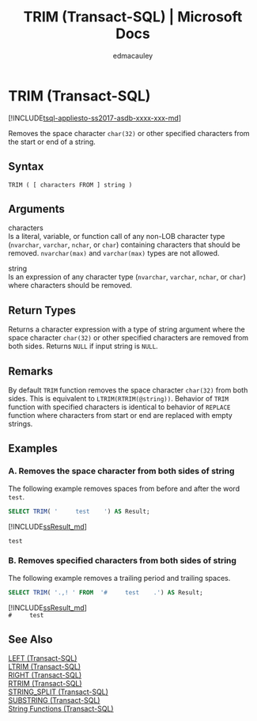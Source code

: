 ﻿---
title: "TRIM (Transact-SQL) | Microsoft Docs"
ms.custom: ""
ms.date: "01/20/2017"
ms.prod: "sql"
ms.prod_service: "database-engine, sql-database"
ms.service: ""
ms.component: "t-sql|functions"
ms.reviewer: ""
ms.suite: "sql"
ms.technology: 
  - "database-engine"
ms.tgt_pltfrm: ""
ms.topic: conceptual
f1_keywords: 
  - "TRIM"
  - "TRIM_TSQL"
dev_langs: 
  - "TSQL"
helpviewer_keywords: 
  - "TRIM function"
ms.assetid: a00245aa-32c7-4ad4-a0d1-64f3d6841153
caps.latest.revision: 4
author: "edmacauley"
ms.author: "edmaca"
manager: "craigg"
monikerRange: "= azuresqldb-current || >= sql-server-2017 || = sqlallproducts-allversions"
---
# TRIM (Transact-SQL)
[!INCLUDE[tsql-appliesto-ss2017-asdb-xxxx-xxx-md](../../includes/tsql-appliesto-ss2017-asdb-xxxx-xxx-md.md)]

Removes the space character `char(32)` or other specified characters from the start or end of a string.  
 
## Syntax   
```
TRIM ( [ characters FROM ] string ) 
```
[//]: # "[ BOTH | LEADING | TRAILING ] not yet available."

## Arguments   

characters   
Is a literal, variable, or function call of any non-LOB character type (`nvarchar`, `varchar`, `nchar`, or `char`) containing characters that should be removed. `nvarchar(max)` and `varchar(max)` types are not allowed.

string   
Is an expression of any character type (`nvarchar`, `varchar`, `nchar`, or `char`) where characters should be removed.

## Return Types   
Returns a character expression with a type of string argument where the space character `char(32)` or other specified characters are removed from both sides. Returns `NULL` if input string is `NULL`.

## Remarks   
By default `TRIM` function removes the space character `char(32)` from both sides. This is equivalent to `LTRIM(RTRIM(@string))`. Behavior of `TRIM ` function with specified characters is identical to behavior of `REPLACE` function where characters from start or end are replaced with empty strings.


## Examples
### A.  Removes the space character from both sides of string   
The following example removes spaces from before and after the word `test`.   
```sql
SELECT TRIM( '     test    ') AS Result;
```

[!INCLUDE[ssResult_md](../../includes/ssresult-md.md)]   

`test`


### B.  Removes specified characters from both sides of string   
The following example removes a trailing period and trailing spaces.
```sql
SELECT TRIM( '.,! ' FROM  '#     test    .') AS Result;
```

[!INCLUDE[ssResult_md](../../includes/ssresult-md.md)]   
`#     test`


## See Also
 [LEFT &#40;Transact-SQL&#41;](../../t-sql/functions/left-transact-sql.md)  
 [LTRIM &#40;Transact-SQL&#41;](../../t-sql/functions/ltrim-transact-sql.md)  
 [RIGHT &#40;Transact-SQL&#41;](../../t-sql/functions/right-transact-sql.md)  
 [RTRIM &#40;Transact-SQL&#41;](../../t-sql/functions/rtrim-transact-sql.md)  
 [STRING_SPLIT &#40;Transact-SQL&#41;](../../t-sql/functions/string-split-transact-sql.md)  
 [SUBSTRING &#40;Transact-SQL&#41;](../../t-sql/functions/substring-transact-sql.md)  
 [String Functions &#40;Transact-SQL&#41;](../../t-sql/functions/string-functions-transact-sql.md)   
